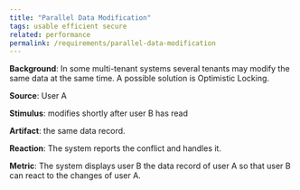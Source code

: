 ```yaml
---
title: "Parallel Data Modification"
tags: usable efficient secure
related: performance 
permalink: /requirements/parallel-data-modification
---
```


<div class="quality-requirement" markdown="1">

**Background**: In some multi-tenant systems several tenants may modify the same data at the same time. A possible solution is Optimistic Locking.

**Source**: User A

**Stimulus**: modifies shortly after user B has read

**Artifact**: the same data record.

**Reaction**: The system reports the conflict and handles it.

**Metric**: The system displays user B the data record of user A so that user B can react to the changes of user A.

</div><br>